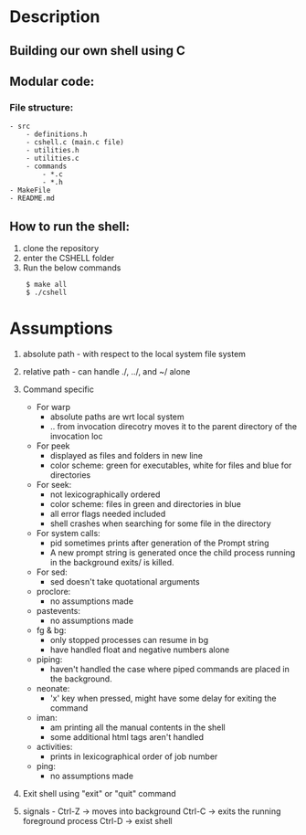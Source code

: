 # Description
## Building our own shell using C

## Modular code:
### File structure:
    - src
        - definitions.h
        - cshell.c (main.c file)
        - utilities.h
        - utilities.c
        - commands
            - *.c
            - *.h
    - MakeFile
    - README.md


## How to run the shell:

1. clone the repository
1. enter the CSHELL folder
1. Run the below commands

```
    $ make all
    $ ./cshell
```


# Assumptions

1. absolute path - with respect to the local system file system
1. relative path - can handle ./, ../, and ~/ alone
1. Command specific
    - For warp
        - absolute paths are wrt local system
        - .. from invocation direcotry moves it to the parent directory of the invocation loc
    - For peek
        - displayed as files and folders in new line
        - color scheme: green for executables, white for files and blue for directories
    - For seek:
        - not lexicographically ordered 
        - color scheme: files in green and directories in blue
        - all error flags needed included
        - shell crashes when searching for some file in the directory
    - For system calls:
        - pid sometimes prints after generation of the Prompt string
        - A new prompt string is generated once the child process running in the background exits/ is killed.
    - For sed:
        - sed doesn't take quotational arguments
    - proclore:
        - no assumptions made
    - pastevents:
        - no assumptions made
    - fg & bg:
        - only stopped processes can resume in bg
        - have handled float and negative numbers alone
    - piping:
        - haven't handled the case where piped commands are placed in the background.
    - neonate:
        - 'x' key when pressed, might have some delay for exiting the command
    - iman:
        - am printing all the manual contents in the shell 
        - some additional html tags aren't handled 
    - activities:
        - prints in lexicographical order of job number
    - ping:
        - no assumptions made

1. Exit shell using "exit" or "quit" command
1. signals - 
    Ctrl-Z -> moves into background
    Ctrl-C -> exits the running foreground process
    Ctrl-D -> exist shell